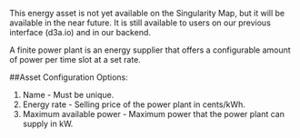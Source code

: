 This energy asset is not yet available on the Singularity Map, but it will be available in the near future. It is still available to users on our previous interface (d3a.io) and in our backend.

A finite power plant is an energy supplier that offers a configurable amount of power per time slot at a set rate.

##Asset Configuration Options:
1. Name - Must be unique.
2. Energy rate - Selling price of the power plant in cents/kWh.
3. Maximum available power - Maximum power that the power plant can supply in kW.
